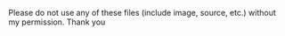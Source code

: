 Please do not use any of these files (include image, source, etc.) without my permission. Thank you
